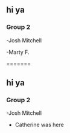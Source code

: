 
## hi ya


### Group 2
-Josh Mitchell

-Marty F.

=======

## hi ya


### Group 2
-Josh Mitchell 

- Catherine was here


